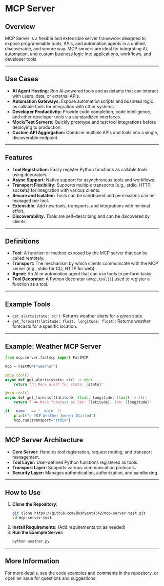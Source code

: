 # MCP Server

## Overview
MCP Server is a flexible and extensible server framework designed to expose programmable tools, APIs, and automation agents in a unified, discoverable, and secure way. MCP servers are ideal for integrating AI, automation, and custom business logic into applications, workflows, and developer tools.

---

## Use Cases
- **AI Agent Hosting:** Run AI-powered tools and assistants that can interact with users, data, or external APIs.
- **Automation Gateways:** Expose automation scripts and business logic as callable tools for integration with other systems.
- **Developer Productivity:** Provide code completion, code intelligence, and other developer tools via standardized interfaces.
- **Mock/Test Servers:** Quickly prototype and test tool integrations before deploying to production.
- **Custom API Aggregation:** Combine multiple APIs and tools into a single, discoverable endpoint.

---

## Features
- **Tool Registration:** Easily register Python functions as callable tools using decorators.
- **Async Support:** Native support for asynchronous tools and workflows.
- **Transport Flexibility:** Supports multiple transports (e.g., stdio, HTTP, sockets) for integration with various clients.
- **Secure and Isolated:** Tools can be sandboxed and permissions can be managed per tool.
- **Extensible:** Add new tools, transports, and integrations with minimal effort.
- **Discoverability:** Tools are self-describing and can be discovered by clients.

---

## Definitions
- **Tool:** A function or method exposed by the MCP server that can be called remotely.
- **Transport:** The mechanism by which clients communicate with the MCP server (e.g., stdio for CLI, HTTP for web).
- **Agent:** An AI or automation agent that can use tools to perform tasks.
- **Tool Decorator:** A Python decorator (`@mcp.tool()`) used to register a function as a tool.

---

## Example Tools
- `get_alerts(state: str)`: Returns weather alerts for a given state.
- `get_forecast(latitude: float, longitude: float)`: Returns weather forecasts for a specific location.

---

## Example: Weather MCP Server
```python
from mcp.server.fastmcp import FastMCP

mcp = FastMCP("weather")

@mcp.tool()
async def get_alerts(state: str) -> str:
    return f"🚨 Mock alert for state: {state}"

@mcp.tool()
async def get_forecast(latitude: float, longitude: float) -> str:
    return f"🌤️ Mock forecast at lat: {latitude}, lon: {longitude}"

if __name__ == "__main__":
    print("✅ MCP Weather Server Started")
    mcp.run(transport="stdio")
```

---

## MCP Server Architecture
- **Core Server:** Handles tool registration, request routing, and transport management.
- **Tool Layer:** User-defined Python functions registered as tools.
- **Transport Layer:** Supports various communication protocols.
- **Security Layer:** Manages authentication, authorization, and sandboxing.

---

## How to Use
1. **Clone the Repository:**
   ```sh
   git clone https://github.com/dushyant4342/mcp-server-test.git
   cd mcp-server-test
   ```
2. **Install Requirements:**
   (Add requirements.txt as needed)
3. **Run the Example Server:**
   ```sh
   python weather.py
   ```

---

## More Information
For more details, see the code examples and comments in the repository, or open an issue for questions and suggestions.
